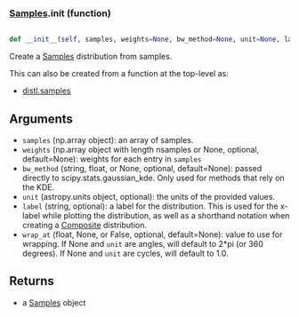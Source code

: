 ### [Samples](Samples.md).__init__ (function)


```py

def __init__(self, samples, weights=None, bw_method=None, unit=None, label=None, wrap_at=None)

```



Create a [Samples](Samples.md) distribution from samples.

This can also be created from a function at the top-level as:

* [distl.samples](distl.samples.md)

Arguments
--------------
* `samples` (np.array object): an array of samples.
* `weights` (np.array object with length nsamples or None, optional, default=None):
    weights for each entry in `samples`
* `bw_method` (string, float, or None, optional, default=None): passed
    directly to scipy.stats.gaussian_kde.  Only used for methods that
    rely on the KDE.
* `unit` (astropy.units object, optional): the units of the provided values.
* `label` (string, optional): a label for the distribution.  This is used
    for the x-label while plotting the distribution, as well as a shorthand
    notation when creating a [Composite](Composite.md) distribution.
* `wrap_at` (float, None, or False, optional, default=None): value to
    use for wrapping.  If None and `unit` are angles, will default to
    2*pi (or 360 degrees).  If None and `unit` are cycles, will default
    to 1.0.

Returns
--------
* a [Samples](Samples.md) object

